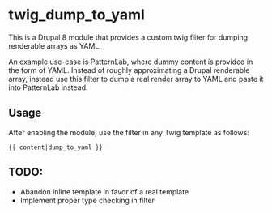 # twig_dump_to_yaml

This is a Drupal 8 module that provides a custom twig filter for dumping renderable arrays as YAML.

An example use-case is PatternLab, where dummy content is provided in the form of YAML. Instead of roughly approximating a Drupal renderable array, instead use this filter to dump a real render array to YAML and paste it into PatternLab instead.

## Usage

After enabling the module, use the filter in any Twig template as follows:

`{{ content|dump_to_yaml }}`

## TODO:

- Abandon inline template in favor of a real template
- Implement proper type checking in filter
